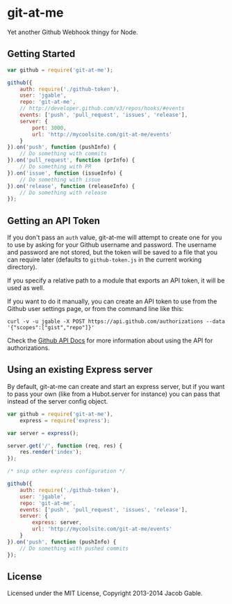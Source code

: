 git-at-me
=========

Yet another Github Webhook thingy for Node.

## Getting Started

```javascript
var github = require('git-at-me');

github({
    auth: require('./github-token'),
    user: 'jgable',
    repo: 'git-at-me',
    // http://developer.github.com/v3/repos/hooks/#events
    events: ['push', 'pull_request', 'issues', 'release'],
    server: {
        port: 3000,
        url: 'http://mycoolsite.com/git-at-me/events'
    }
}).on('push', function (pushInfo) {
    // Do something with commits
}).on('pull_request', function (prInfo) {
    // Do something with PR
}).on('issue', function (issueInfo) {
    // Do something with issue
}).on('release', function (releaseInfo) {
    // Do something with release
});
```

## Getting an API Token

If you don't pass an `auth` value, git-at-me will attempt to create one for you to use by asking for your Github username and password.  The username and password are not stored, but the token will be saved to a file that you can require later (defaults to `github-token.js` in the current working directory).

If you specify a relative path to a module that exports an API token, it will be used as well.

If you want to do it manually, you can create an API token to use from the Github user settings page, or from the command line like this:

```shell
curl -v -u jgable -X POST https://api.github.com/authorizations --data '{"scopes":["gist","repo"]}'
```

Check the [Github API Docs](http://developer.github.com/v3/oauth/#create-a-new-authorization) for more information about using the API for authorizations.

## Using an existing Express server

By default, git-at-me can create and start an express server, but if you want to pass your own (like from a Hubot.server for instance) you can pass that instead of the server config object.

```javascript
var github = require('git-at-me'),
    express = require('express');

var server = express();

server.get('/', function (req, res) {
    res.render('index');
});

/* snip other express configuration */

github({
    auth: require('./github-token'),
    user: 'jgable',
    repo: 'git-at-me',
    events: ['push', 'pull_request', 'issues', 'release'],
    server: {
        express: server,
        url: 'http://mycoolsite.com/git-at-me/events'
    }
}).on('push', function (pushInfo) {
    // Do something with pushed commits
});
```

## License

Licensed under the MIT License, Copyright 2013-2014 Jacob Gable.